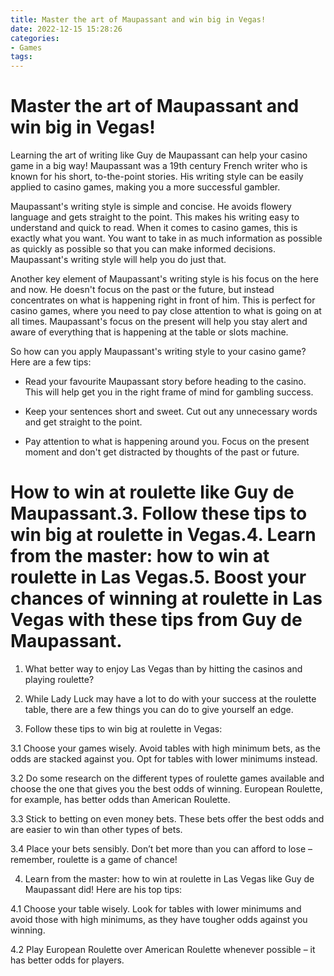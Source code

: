 ```yaml
---
title: Master the art of Maupassant and win big in Vegas!
date: 2022-12-15 15:28:26
categories:
- Games
tags:
---
```



#  Master the art of Maupassant and win big in Vegas!

Learning the art of writing like Guy de Maupassant can help your casino game in a big way! Maupassant was a 19th century French writer who is known for his short, to-the-point stories. His writing style can be easily applied to casino games, making you a more successful gambler.

Maupassant's writing style is simple and concise. He avoids flowery language and gets straight to the point. This makes his writing easy to understand and quick to read. When it comes to casino games, this is exactly what you want. You want to take in as much information as possible as quickly as possible so that you can make informed decisions. Maupassant's writing style will help you do just that.

Another key element of Maupassant's writing style is his focus on the here and now. He doesn't focus on the past or the future, but instead concentrates on what is happening right in front of him. This is perfect for casino games, where you need to pay close attention to what is going on at all times. Maupassant's focus on the present will help you stay alert and aware of everything that is happening at the table or slots machine.

So how can you apply Maupassant's writing style to your casino game? Here are a few tips:

- Read your favourite Maupassant story before heading to the casino. This will help get you in the right frame of mind for gambling success.

- Keep your sentences short and sweet. Cut out any unnecessary words and get straight to the point.

- Pay attention to what is happening around you. Focus on the present moment and don't get distracted by thoughts of the past or future.

#  How to win at roulette like Guy de Maupassant.3. Follow these tips to win big at roulette in Vegas.4. Learn from the master: how to win at roulette in Las Vegas.5. Boost your chances of winning at roulette in Las Vegas with these tips from Guy de Maupassant.

1. What better way to enjoy Las Vegas than by hitting the casinos and playing roulette?

2. While Lady Luck may have a lot to do with your success at the roulette table, there are a few things you can do to give yourself an edge.

3. Follow these tips to win big at roulette in Vegas:

3.1 Choose your games wisely. Avoid tables with high minimum bets, as the odds are stacked against you. Opt for tables with lower minimums instead.

3.2 Do some research on the different types of roulette games available and choose the one that gives you the best odds of winning. European Roulette, for example, has better odds than American Roulette.

3.3 Stick to betting on even money bets. These bets offer the best odds and are easier to win than other types of bets.

3.4 Place your bets sensibly. Don’t bet more than you can afford to lose – remember, roulette is a game of chance!

4. Learn from the master: how to win at roulette in Las Vegas like Guy de Maupassant did! Here are his top tips:

4.1 Choose your table wisely. Look for tables with lower minimums and avoid those with high minimums, as they have tougher odds against you winning.

4.2 Play European Roulette over American Roulette whenever possible – it has better odds for players.
